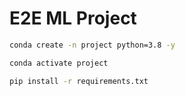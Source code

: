 # E2E ML Project

```bash
conda create -n project python=3.8 -y
```

```bash
conda activate project
```

```bash
pip install -r requirements.txt
```